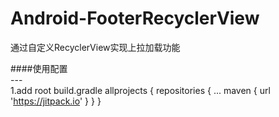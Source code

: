 # Android-FooterRecyclerView
通过自定义RecyclerView实现上拉加载功能

####使用配置<br>
---<br>
1.add root build.gradle
	allprojects {
		repositories {
			...
			maven { url 'https://jitpack.io' }
		}
	}